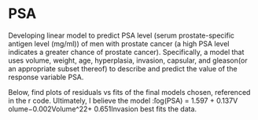 # PSA
Developing linear model to predict PSA level (serum prostate-specific antigen level (mg/ml)) of men with prostate cancer (a high PSA level indicates a greater chance of prostate cancer). Specifically, a model that uses volume, weight, age, hyperplasia, invasion, capsular, and gleason(or an appropriate subset thereof) to describe and predict the value of the response variable PSA.

Below, find plots of residuals vs fits of the final models chosen, referenced in the r code. Ultimately, I believe the model :̂log(PSA) = 1.597 + 0.137V olume−0.002Volume^22+ 0.651Invasion best fits the data. 
